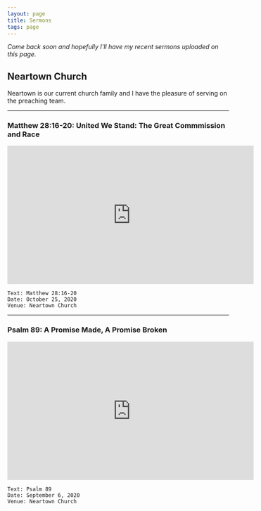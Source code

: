 ```yaml
---
layout: page
title: Sermons
tags: page
---
```


*Come back soon and hopefully I'll have my recent sermons uploaded on this page.*


## Neartown Church
Neartown is our current church family and I have the pleasure of serving on the preaching team.

---

### Matthew 28:16-20: United We Stand: The Great Commmission and Race

<div class="video-responsive">
<iframe width="560"   height="315" src="https://www.youtube.com/embed/-yHWqJs873g?start=321" frameborder="0" allow="accelerometer; autoplay; clipboard-write; encrypted-media; gyroscope; picture-in-picture" allowfullscreen></iframe>
</div>

    Text: Matthew 28:16-20
    Date: October 25, 2020
    Venue: Neartown Church


---

### Psalm 89: A Promise Made, A Promise Broken

<div class="video-responsive">
<iframe width="560" height="315" src="https://www.youtube.com/embed/a5TtQMYXaW4?start=272" frameborder="0" allow="accelerometer; autoplay; clipboard-write; encrypted-media; gyroscope; picture-in-picture" allowfullscreen></iframe>
</div>

    Text: Psalm 89
    Date: September 6, 2020
    Venue: Neartown Church